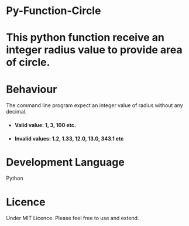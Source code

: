  Py-Function-Circle
 ====
 
# This python function receive an integer radius value to provide area of circle.

# Behaviour
The command line program expect an integer value of radius without any decimal.
* #### Valid value: 1, 3, 100 etc.
* #### Invalid values: 1.2, 1.33, 12.0, 13.0, 343.1 etc


# Development Language
Python

# Licence
Under MIT Licence. Please feel free to use and extend.


